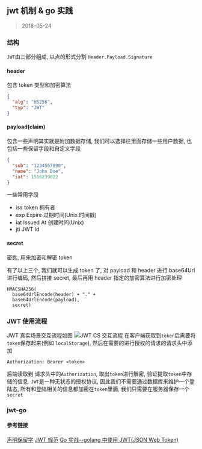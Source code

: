 ## jwt 机制 & go 实践

> 2018-05-24

### 结构

`JWT`由三部分组成, 以点的形式分割
`Header.Payload.Signature`

#### header

包含 token 类型和加密算法

```json
{
  "alg": "HS256",
  "typ": "JWT"
}
```

#### payload(claim)

包含一些声明其实就是附加数据存储, 我们可以选择往里面存储一些用户数据, 也包括一些保留字段和自定义字段

```json
{
  "sub": "1234567890",
  "name": "John Doe",
  "iat": 1516239022
}
```

一些常用字段

* iss token 拥有者
* exp Expire 过期时间(Unix 时间戳)
* iat Issued At 创建时间(Unix)
* jti JWT Id

#### secret

密匙, 用来加密和解密 token

有了以上三个, 我们就可以生成 token 了, 对 payload 和 header 进行 base64Url 进行编码, 然后拼接 secret, 最后再用 header 指定的加密算法进行加密处理

```
HMACSHA256(
  base64UrlEncode(header) + "." +
  base64UrlEncode(payload),
  secret)
```

### JWT 使用流程

JWT 真实场景交互流程如图
![JWT CS 交互流程](http://opazkqh2d.bkt.clouddn.com/18-5-25/15302651.jpg "JWT Token")
在客户端获取到`token`后需要将`token`保存起来(例如 `localStorage`), 然后在需要的进行授权的请求的请求头中添加

```
Authorization: Bearer <token>
```

后端读取到 请求头中的`Authorization`, 取出`token`进行解密, 验证提取`token`中存储的信息. `JWT`是一种无状态的授权协议, 因此我们不需要通过数据库来维护一个登陆态, 所有和登陆相关的信息都加密在`token`里面, 我们只需要在服务器保存一个`secret`

### jwt-go

#### 参考链接

[声明保留字](https://www.iana.org/assignments/jwt/jwt.xhtml)
[JWT 规范](https://jwt.io/introduction/)
[Go 实战--golang 中使用 JWT(JSON Web Token)](https://blog.csdn.net/wangshubo1989/article/details/74529333)
